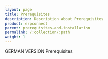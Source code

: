 ```yaml
---
layout: page
title: Prerequisites
description: Description about Prerequisites
product: erpconnect
parent: prerequisites-and-installation
permalink: /:collection/:path
weight: 1
---
```


GERMAN VERSION
Prerequisites





